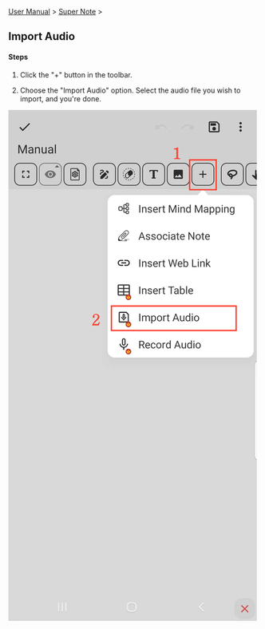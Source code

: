 [User Manual](/dragonnest/drawnote/manual/en) > [Super Note](/dragonnest/drawnote/manual/en/super_note) >

Import Audio
---
#### Steps

1. Click the "+" button in the toolbar.

2. Choose the "Import Audio" option. Select the audio file you wish to import, and you're done.

![](imgs/import_audio1.png)